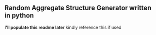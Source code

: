 ## Random Aggregate Structure Generator written in python

**I'll populate this readme later**
kindly reference this if used